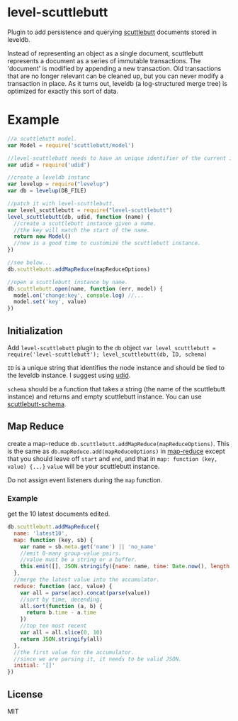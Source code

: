 # level-scuttlebutt

Plugin to add persistence and querying [scuttlebutt](https://github.com/scuttlebutt) documents
stored in leveldb.

Instead of representing an object as a single document, scuttlebutt represents a document as
a series of immutable transactions. The 'document' is modified by appending a new transaction.
Old transactions that are no longer relevant can be cleaned up, but you can never modify a
transaction in place. As it turns out, leveldb (a log-structured merge tree) is optimized for 
exactly this sort of data.

# Example

``` js
//a scuttlebutt model.
var Model = require('scuttlebutt/model')

//level-scuttlebutt needs to have an unique identifier of the current instance
var udid = require('udid')

//create a leveldb instanc
var levelup = require("levelup")
var db = levelup(DB_FILE)

//patch it with level-scuttlebutt.
var level_scuttlebutt = require("level-scuttlebutt")
level_scuttlebutt(db, udid, function (name) {
  //create a scuttlebutt instance given a name.
  //the key will match the start of the name.
  return new Model()
  //now is a good time to customize the scuttlebutt instance.
})

//see below...
db.scuttlebutt.addMapReduce(mapReduceOptions)

//open a scuttlebutt instance by name.
db.scuttlebutt.open(name, function (err, model) {
  model.on('change:key', console.log) //...
  model.set('key', value)
})
```

## Initialization

Add `level-scuttlebutt` plugin to the `db` object
`var level_scuttlebutt = require('level-scuttlebutt'); level_scuttlebutt(db, ID, schema)`

`ID` is a unique string that identifies the node instance and should be tied to the leveldb instance.
I suggest using [udid](https://github.com/dominictarr/udid).

`schema` should be a function that takes a string (the name of the scuttlebutt instance) and returns
and empty scuttlebutt instance. You can use [scuttlebutt-schema](https://github.com/dominictarr/scuttlebutt-schema).

## Map Reduce

create a map-reduce `db.scuttlebutt.addMapReduce(mapReduceOptions)`.
This is the same as `db.mapReduce.add(mapReduceOptions)` in [map-reduce](https://github.com/dominictarr/map-reduce)
except that you should leave off `start` and `end`, and that in `map: function (key, value) {...}` `value` will be your scuttlebutt instance.

Do not assign event listeners during the `map` function.

### Example

get the 10 latest documents edited.

``` js
db.scuttlebutt.addMapReduce({
  name: 'latest10',
  map: function (key, sb) {
    var name = sb.meta.get('name') || 'no_name'
    //emit 0-many group-value pairs.
    //value must be a string or a buffer.
    this.emit([], JSON.stringify({name: name, time: Date.now(), length: sb.text.length}))
  },
  //merge the latest value into the accumulator.
  reduce: function (acc, value) {
    var all = parse(acc).concat(parse(value))
    //sort by time, decending.
    all.sort(function (a, b) {
      return b.time - a.time
    })
    //top ten most recent
    var all = all.slice(0, 10)
    return JSON.stringify(all)
  },
  //the first value for the accumulator.
  //since we are parsing it, it needs to be valid JSON.
  initial: '[]'
})
```



## License

MIT
